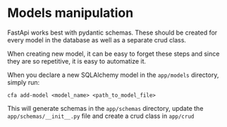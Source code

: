 # Models manipulation

FastApi works best with pydantic schemas. These should be created for every model in the database as well as a separate crud class.

When creating new model, it can be easy to forget these steps and since they are so repetitive, it is easy to automatize it.

When you declare a new SQLAlchemy model in the `app/models` directory, simply run:

```shell
cfa add-model <model_name> <path_to_model_file>
```

This will generate schemas in the `app/schemas` directory, update the `app/schemas/__init__.py` file and create a crud class in `app/crud`